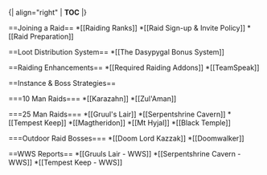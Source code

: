 {| align="right"
  | __TOC__
  |}

==Joining a Raid==
*[[Raiding Ranks]]
*[[Raid Sign-up & Invite Policy]]
*[[Raid Preparation]]

==Loot Distribution System==
*[[The Dasypygal Bonus System]]


==Raiding Enhancements==
*[[Required Raiding Addons]]
*[[TeamSpeak]]


==Instance & Boss Strategies==

===10 Man Raids===
*[[Karazahn]]
*[[Zul'Aman]]

===25 Man Raids===
*[[Gruul's Lair]]
*[[Serpentshrine Cavern]]
*[[Tempest Keep]]
*[[Magtheridon]]
*[[Mt Hyjal]]
*[[Black Temple]]

===Outdoor Raid Bosses===
*[[Doom Lord Kazzak]]
*[[Doomwalker]]


==WWS Reports==
*[[Gruuls Lair - WWS]]
*[[Serpentshrine Cavern - WWS]]
*[[Tempest Keep - WWS]]